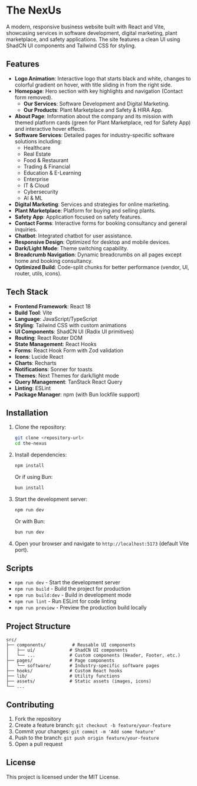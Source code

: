 # The NexUs

A modern, responsive business website built with React and Vite, showcasing services in software development, digital marketing, plant marketplace, and safety applications. The site features a clean UI using ShadCN UI components and Tailwind CSS for styling.

## Features

- **Logo Animation**: Interactive logo that starts black and white, changes to colorful gradient on hover, with title sliding in from the right side.
- **Homepage**: Hero section with key highlights and navigation (Contact form removed).
  - **Our Services**: Software Development and Digital Marketing.
  - **Our Products**: Plant Marketplace and Safety & HIRA App.
- **About Page**: Information about the company and its mission with themed platform cards (green for Plant Marketplace, red for Safety App) and interactive hover effects.
- **Software Services**: Detailed pages for industry-specific software solutions including:
  - Healthcare
  - Real Estate
  - Food & Restaurant
  - Trading & Financial
  - Education & E-Learning
  - Enterprise
  - IT & Cloud
  - Cybersecurity
  - AI & ML
- **Digital Marketing**: Services and strategies for online marketing.
- **Plant Marketplace**: Platform for buying and selling plants.
- **Safety App**: Application focused on safety features.
- **Contact Forms**: Interactive forms for booking consultancy and general inquiries.
- **Chatbot**: Integrated chatbot for user assistance.
- **Responsive Design**: Optimized for desktop and mobile devices.
- **Dark/Light Mode**: Theme switching capability.
- **Breadcrumb Navigation**: Dynamic breadcrumbs on all pages except home and booking consultancy.
- **Optimized Build**: Code-split chunks for better performance (vendor, UI, router, utils, icons).

## Tech Stack

- **Frontend Framework**: React 18
- **Build Tool**: Vite
- **Language**: JavaScript/TypeScript
- **Styling**: Tailwind CSS with custom animations
- **UI Components**: ShadCN UI (Radix UI primitives)
- **Routing**: React Router DOM
- **State Management**: React Hooks
- **Forms**: React Hook Form with Zod validation
- **Icons**: Lucide React
- **Charts**: Recharts
- **Notifications**: Sonner for toasts
- **Themes**: Next Themes for dark/light mode
- **Query Management**: TanStack React Query
- **Linting**: ESLint
- **Package Manager**: npm (with Bun lockfile support)

## Installation

1. Clone the repository:

   ```bash
   git clone <repository-url>
   cd the-nexus
   ```

2. Install dependencies:

   ```bash
   npm install
   ```

   Or if using Bun:

   ```bash
   bun install
   ```

3. Start the development server:

   ```bash
   npm run dev
   ```

   Or with Bun:

   ```bash
   bun run dev
   ```

4. Open your browser and navigate to `http://localhost:5173` (default Vite port).

## Scripts

- `npm run dev` - Start the development server
- `npm run build` - Build the project for production
- `npm run build:dev` - Build in development mode
- `npm run lint` - Run ESLint for code linting
- `npm run preview` - Preview the production build locally

## Project Structure

```
src/
├── components/          # Reusable UI components
│   ├── ui/             # ShadCN UI components
│   └── ...             # Custom components (Header, Footer, etc.)
├── pages/              # Page components
│   └── software/       # Industry-specific software pages
├── hooks/              # Custom React hooks
├── lib/                # Utility functions
├── assets/             # Static assets (images, icons)
└── ...
```

## Contributing

1. Fork the repository
2. Create a feature branch: `git checkout -b feature/your-feature`
3. Commit your changes: `git commit -m 'Add some feature'`
4. Push to the branch: `git push origin feature/your-feature`
5. Open a pull request

## License

This project is licensed under the MIT License.
